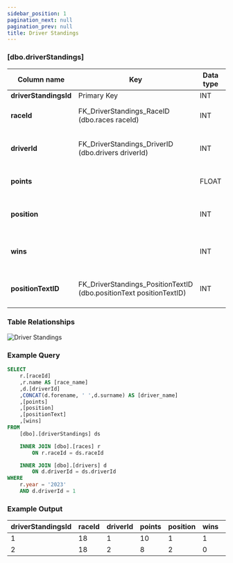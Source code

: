 ```yaml
---
sidebar_position: 1
pagination_next: null
pagination_prev: null
title: Driver Standings
---
```


### [dbo.driverStandings]
| Column name | Key | Data type | Allow NULLs | Default | Description |
| ------- | ------- | ------- | ------- | ------- | ------- |
| **driverStandingsId** |  Primary Key | INT | ☐ |  |  | 
| **raceId** | FK_DriverStandings_RaceID (dbo.races raceId) | INT | ☐ | 0 | Foreign key link to races table | 
| **driverId** | FK_DriverStandings_DriverID (dbo.drivers driverId) | INT | ☐ | 0 | Foreign key link to drivers table | 
| **points** |  | FLOAT | ☐ | 0 | Driver points for season | 
| **position** |  | INT | ☑ |  | Driver standings position (integer) | 
| **wins** |  | INT | ☐ | 0 | Driver standings position (string) | 
| **positionTextID** | FK_DriverStandings_PositionTextID (dbo.positionText positionTextID) | INT | ☑ |  | Driver standings position (string) | 

### Table Relationships

![Driver Standings](/img/table-relationships/driverStandings.png)

### Example Query

```sql
SELECT 
	r.[raceId]
	,r.name AS [race_name]
	,d.[driverId]
	,CONCAT(d.forename, ' ',d.surname) AS [driver_name]
	,[points]
	,[position]
	,[positionText]
	,[wins]
FROM 
	[dbo].[driverStandings] ds

    INNER JOIN [dbo].[races] r
		ON r.raceId = ds.raceId

	INNER JOIN [dbo].[drivers] d
		ON d.driverId = ds.driverId
WHERE
	r.year = '2023'
	AND d.driverId = 1
```

### Example Output  

|**driverStandingsId**|**raceId**|**driverId**|**points**|**position**|**wins**|**positionTextID**|  
|---|---|---|---|---|---|---|  
|1|18|1|10|1|1|1|  
|2|18|2|8|2|0|2| 